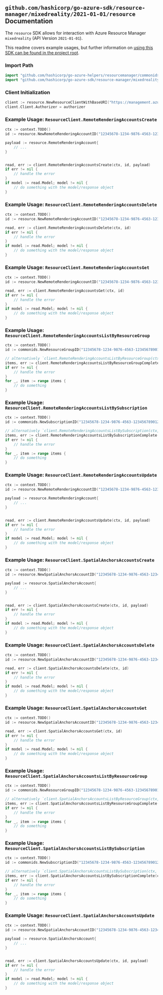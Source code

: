 
## `github.com/hashicorp/go-azure-sdk/resource-manager/mixedreality/2021-01-01/resource` Documentation

The `resource` SDK allows for interaction with Azure Resource Manager `mixedreality` (API Version `2021-01-01`).

This readme covers example usages, but further information on [using this SDK can be found in the project root](https://github.com/hashicorp/go-azure-sdk/tree/main/docs).

### Import Path

```go
import "github.com/hashicorp/go-azure-helpers/resourcemanager/commonids"
import "github.com/hashicorp/go-azure-sdk/resource-manager/mixedreality/2021-01-01/resource"
```


### Client Initialization

```go
client := resource.NewResourceClientWithBaseURI("https://management.azure.com")
client.Client.Authorizer = authorizer
```


### Example Usage: `ResourceClient.RemoteRenderingAccountsCreate`

```go
ctx := context.TODO()
id := resource.NewRemoteRenderingAccountID("12345678-1234-9876-4563-123456789012", "example-resource-group", "remoteRenderingAccountValue")

payload := resource.RemoteRenderingAccount{
	// ...
}


read, err := client.RemoteRenderingAccountsCreate(ctx, id, payload)
if err != nil {
	// handle the error
}
if model := read.Model; model != nil {
	// do something with the model/response object
}
```


### Example Usage: `ResourceClient.RemoteRenderingAccountsDelete`

```go
ctx := context.TODO()
id := resource.NewRemoteRenderingAccountID("12345678-1234-9876-4563-123456789012", "example-resource-group", "remoteRenderingAccountValue")

read, err := client.RemoteRenderingAccountsDelete(ctx, id)
if err != nil {
	// handle the error
}
if model := read.Model; model != nil {
	// do something with the model/response object
}
```


### Example Usage: `ResourceClient.RemoteRenderingAccountsGet`

```go
ctx := context.TODO()
id := resource.NewRemoteRenderingAccountID("12345678-1234-9876-4563-123456789012", "example-resource-group", "remoteRenderingAccountValue")

read, err := client.RemoteRenderingAccountsGet(ctx, id)
if err != nil {
	// handle the error
}
if model := read.Model; model != nil {
	// do something with the model/response object
}
```


### Example Usage: `ResourceClient.RemoteRenderingAccountsListByResourceGroup`

```go
ctx := context.TODO()
id := commonids.NewResourceGroupID("12345678-1234-9876-4563-123456789012", "example-resource-group")

// alternatively `client.RemoteRenderingAccountsListByResourceGroup(ctx, id)` can be used to do batched pagination
items, err := client.RemoteRenderingAccountsListByResourceGroupComplete(ctx, id)
if err != nil {
	// handle the error
}
for _, item := range items {
	// do something
}
```


### Example Usage: `ResourceClient.RemoteRenderingAccountsListBySubscription`

```go
ctx := context.TODO()
id := commonids.NewSubscriptionID("12345678-1234-9876-4563-123456789012")

// alternatively `client.RemoteRenderingAccountsListBySubscription(ctx, id)` can be used to do batched pagination
items, err := client.RemoteRenderingAccountsListBySubscriptionComplete(ctx, id)
if err != nil {
	// handle the error
}
for _, item := range items {
	// do something
}
```


### Example Usage: `ResourceClient.RemoteRenderingAccountsUpdate`

```go
ctx := context.TODO()
id := resource.NewRemoteRenderingAccountID("12345678-1234-9876-4563-123456789012", "example-resource-group", "remoteRenderingAccountValue")

payload := resource.RemoteRenderingAccount{
	// ...
}


read, err := client.RemoteRenderingAccountsUpdate(ctx, id, payload)
if err != nil {
	// handle the error
}
if model := read.Model; model != nil {
	// do something with the model/response object
}
```


### Example Usage: `ResourceClient.SpatialAnchorsAccountsCreate`

```go
ctx := context.TODO()
id := resource.NewSpatialAnchorsAccountID("12345678-1234-9876-4563-123456789012", "example-resource-group", "spatialAnchorsAccountValue")

payload := resource.SpatialAnchorsAccount{
	// ...
}


read, err := client.SpatialAnchorsAccountsCreate(ctx, id, payload)
if err != nil {
	// handle the error
}
if model := read.Model; model != nil {
	// do something with the model/response object
}
```


### Example Usage: `ResourceClient.SpatialAnchorsAccountsDelete`

```go
ctx := context.TODO()
id := resource.NewSpatialAnchorsAccountID("12345678-1234-9876-4563-123456789012", "example-resource-group", "spatialAnchorsAccountValue")

read, err := client.SpatialAnchorsAccountsDelete(ctx, id)
if err != nil {
	// handle the error
}
if model := read.Model; model != nil {
	// do something with the model/response object
}
```


### Example Usage: `ResourceClient.SpatialAnchorsAccountsGet`

```go
ctx := context.TODO()
id := resource.NewSpatialAnchorsAccountID("12345678-1234-9876-4563-123456789012", "example-resource-group", "spatialAnchorsAccountValue")

read, err := client.SpatialAnchorsAccountsGet(ctx, id)
if err != nil {
	// handle the error
}
if model := read.Model; model != nil {
	// do something with the model/response object
}
```


### Example Usage: `ResourceClient.SpatialAnchorsAccountsListByResourceGroup`

```go
ctx := context.TODO()
id := commonids.NewResourceGroupID("12345678-1234-9876-4563-123456789012", "example-resource-group")

// alternatively `client.SpatialAnchorsAccountsListByResourceGroup(ctx, id)` can be used to do batched pagination
items, err := client.SpatialAnchorsAccountsListByResourceGroupComplete(ctx, id)
if err != nil {
	// handle the error
}
for _, item := range items {
	// do something
}
```


### Example Usage: `ResourceClient.SpatialAnchorsAccountsListBySubscription`

```go
ctx := context.TODO()
id := commonids.NewSubscriptionID("12345678-1234-9876-4563-123456789012")

// alternatively `client.SpatialAnchorsAccountsListBySubscription(ctx, id)` can be used to do batched pagination
items, err := client.SpatialAnchorsAccountsListBySubscriptionComplete(ctx, id)
if err != nil {
	// handle the error
}
for _, item := range items {
	// do something
}
```


### Example Usage: `ResourceClient.SpatialAnchorsAccountsUpdate`

```go
ctx := context.TODO()
id := resource.NewSpatialAnchorsAccountID("12345678-1234-9876-4563-123456789012", "example-resource-group", "spatialAnchorsAccountValue")

payload := resource.SpatialAnchorsAccount{
	// ...
}


read, err := client.SpatialAnchorsAccountsUpdate(ctx, id, payload)
if err != nil {
	// handle the error
}
if model := read.Model; model != nil {
	// do something with the model/response object
}
```
